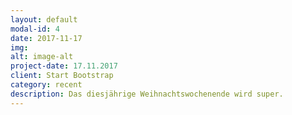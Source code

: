 ```yaml
---
layout: default
modal-id: 4
date: 2017-11-17
img: 
alt: image-alt
project-date: 17.11.2017
client: Start Bootstrap
category: recent
description: Das diesjährige Weihnachtswochenende wird super.
---
```

